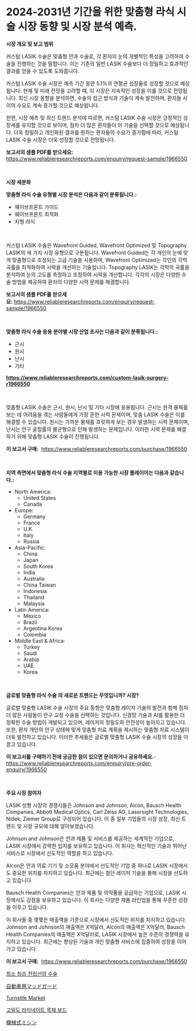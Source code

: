 <p><h1>2024-2031년 기간을 위한 맞춤형 라식 시술 시장 동향 및 시장 분석 예측.</h1></p><p><strong>시장 개요 및 보고 범위</strong></p>
<p><p>커스텀 LASIK 수술은 맞춤형 안과 수술로, 각 환자의 눈의 개별적인 특성을 고려하여 수술을 진행하는 것을 말합니다. 이는 기존의 일반 LASIK 수술보다 더 정밀하고 효과적인 결과를 얻을 수 있도록 도와줍니다. </p><p>커스텀 LASIK 수술 시장은 예측 기간 동안 5.1%의 연평균 성장율로 성장할 것으로 예상됩니다. 현재 및 미래 전망을 고려할 때, 이 시장은 지속적인 성장을 이룰 것으로 전망됩니다. 최신 시장 동향을 분석하면, 수술의 접근 방식과 기술이 계속 발전하며, 환자들 사이의 수요도 계속 증가할 것으로 예상됩니다. </p><p>한편, 시장 예측 및 최신 트렌드 분석에 따르면, 커스텀 LASIK 수술 시장은 긍정적인 성장세를 유지할 것으로 보이며, 점차 더 많은 환자들이 이 기술을 선택할 것으로 예상됩니다. 더욱 정밀하고 개인화된 결과를 원하는 환자들의 수요가 증가함에 따라, 커스텀 LASIK 수술 시장은 더욱 성장할 것으로 전망됩니다.</p></p>
<p><strong>보고서의 샘플 PDF를 받으세요:</strong> <a href="https://www.reliableresearchreports.com/enquiry/request-sample/1966550">https://www.reliableresearchreports.com/enquiry/request-sample/1966550</a></p>
<p>&nbsp;</p>
<p><strong>시장 세분화</strong></p>
<p><strong>맞춤형 라식 수술 유형별 시장 분석은 다음과 같이 분류됩니다.:</strong></p>
<p><ul><li>웨이브프론트 가이드</li><li>웨이브프론트 최적화</li><li>지형 라식</li></ul></p>
<p>&nbsp;</p>
<p><p>커스텀 LASIK 수술은 Wavefront Guided, Wavefront Optimized 및 Topography LASIK의 세 가지 시장 유형으로 구분됩니다. Wavefront Guided는 각 개인의 눈에 맞게 맞춤형으로 조정되는 고급 기술을 사용하며, Wavefront Optimized는 각인의 각막 곡률을 최적화하여 시력을 개선하는 기술입니다. Topography LASIK는 각막의 곡률을 분석하여 눈의 고도를 측정하고 조정하여 시력을 개선합니다. 각각의 시장은 다양한 수술 방법을 제공하여 환자의 다양한 시력 문제를 해결합니다.</p></p>
<p><strong>보고서의 샘플 PDF를 받으세요:</strong>&nbsp;<a href="https://www.reliableresearchreports.com/enquiry/request-sample/1966550">https://www.reliableresearchreports.com/enquiry/request-sample/1966550</a></p>
<p>&nbsp;</p>
<p><strong> 맞춤형 라식 수술 응용 분야별 시장 산업 조사는 다음과 같이 분류됩니다.:</strong></p>
<p><ul><li>근시</li><li>원시</li><li>난시</li><li>기타</li></ul></p>
<p><strong><a href="https://www.reliableresearchreports.com/custom-lasik-surgery-r1966550">https://www.reliableresearchreports.com/custom-lasik-surgery-r1966550</a></strong></p>
<p>&nbsp;</p>
<p><p>맞춤형 LASIK 수술은 근시, 원시, 난시 및 기타 시장에 응용됩니다. 근시는 원격 물체를 보는 데 어려움을 겪는 사람들에게 가장 흔한 시력 문제이며, 맞춤 LASIK 수술은 이를 해결할 수 있습니다. 원시는 가까운 물체를 흐릿하게 보는 경우 발생하는 시력 문제이며, 난시는 안구 굴절률의 불균형으로 인해 발생하는 문제입니다. 이러한 시력 문제를 해결하기 위해 맞춤형 LASIK 수술이 진행됩니다.</p></p>
<p><strong>이 보고서 구매:</strong>&nbsp; <a href="https://www.reliableresearchreports.com/purchase/1966550">https://www.reliableresearchreports.com/purchase/1966550</a></p>
<p>&nbsp;</p>
<p><strong>지역 측면에서 맞춤형 라식 수술 지역별로 이용 가능한 시장 플레이어는 다음과 같습니다.:</strong></p>
<p><ul>
    <li>
        North America:
        <ul>
            <li>United States</li>
            <li>Canada</li>
        </ul>
    </li>
    <li>
        Europe:
        <ul>
            <li>Germany</li>
            <li>France</li>
            <li>U.K.</li>
            <li>Italy</li>
            <li>Russia</li>
        </ul>
    </li>
    <li>
        Asia-Pacific:
        <ul>
            <li>China</li>
            <li>Japan</li>
            <li>South Korea</li>
            <li>India</li>
            <li>Australia</li>
            <li>China Taiwan</li>
            <li>Indonesia</li>
            <li>Thailand</li>
            <li>Malaysia</li>
        </ul>
    </li>
    <li>
        Latin America:
        <ul>
            <li>Mexico</li>
            <li>Brazil</li>
            <li>Argentina Korea</li>
            <li>Colombia</li>
        </ul>
    </li>
    <li>
        Middle East & Africa:
        <ul>
            <li>Turkey</li>
            <li>Saudi</li>
            <li>Arabia</li>
            <li>UAE</li>
            <li>Korea</li>
        </ul>
    </li>
    </ul></p>
<p>&nbsp;</p>
<p><strong>글로벌 맞춤형 라식 수술 의 새로운 트렌드는 무엇입니까? 시장?</strong></p>
<p><p>글로벌 맞춤형 LASIK 수술 시장의 주요 동향은 맞춤형 레이저 기술의 발전과 함께 점차 더 많은 사람들이 안구 교정 수술을 선택하는 것입니다. 신경망 기술과 AI를 활용한 더 정확한 수술 방법이 개발되고 있으며, 레이저의 정밀도와 안전성이 높아지고 있습니다. 또한, 환자 개인의 안구 상태에 맞게 맞춤형 치료 계획을 제시하는 맞춤형 치료 시스템이 더욱 발전하고 있습니다. 이러한 추세들은 글로벌 맞춤형 LASIK 수술 시장의 성장을 이끌고 있습니다.</p></p>
<p><strong>이 보고서를 구매하기 전에 궁금한 점이 있으면 문의하거나 공유하세요.</strong>- <a href="https://www.reliableresearchreports.com/enquiry/pre-order-enquiry/1966550">https://www.reliableresearchreports.com/enquiry/pre-order-enquiry/1966550</a></p>
<p>&nbsp;</p>
<p><strong>주요 시장 참여자</strong></p>
<p><p>LASIK 성형 시장의 경쟁사들은 Johnson and Johnson, Alcon, Bausch Health Companies, Abbott Medical Optics, Carl Zeiss AG, Lasersight Technologies, Nidek, Ziemer Group로 구성되어 있습니다. 이 중 일부 기업들의 시장 성장, 최신 트렌드 및 시장 규모에 대해 알아보겠습니다.</p><p>Johnson and Johnson은 안과 제품 및 서비스를 제공하는 세계적인 기업으로, LASIK 시장에서 강력한 입지를 보유하고 있습니다. 이 회사는 혁신적인 기술과 뛰어난 서비스로 시장에서 선도적인 역할을 하고 있습니다.</p><p>Alcon은 안과 의료 기기 및 소모품 분야에서 선도적인 기업 중 하나로 LASIK 시장에서도 중요한 위치를 차지하고 있습니다. 최근에는 첨단 레이저 기술을 통해 시장을 선도하고 있습니다.</p><p>Bausch Health Companies는 안과 제품 및 의약품을 공급하는 기업으로, LASIK 시장에서도 강점을 보유하고 있습니다. 이 회사는 다양한 제품 라인업을 통해 꾸준한 성장을 이루고 있습니다.</p><p>이 회사들 중 몇몇은 매출액을 기준으로 시장에서 선도적인 위치를 차지하고 있습니다. Johnson and Johnson의 매출액은 X억달러, Alcon의 매출액은 X억달러, Bausch Health Companies의 매출액은 X억달러로, LASIK 시장에서 높은 수준의 경쟁력을 유지하고 있습니다. 최근에는 향상된 기술과 개인 맞춤형 서비스에 집중하여 성장을 이어가고 있습니다.</p></p>
<p><strong>이 보고서 구매:</strong>&nbsp;&nbsp;<a href="https://www.reliableresearchreports.com/purchase/1966550">https://www.reliableresearchreports.com/purchase/1966550</a></p>
<p><p><a href="https://github.com/JackieFauhey9089475/Market-Research-Report-List-1/blob/main/474209820457.md">최소 침습 전립선암 수술</a></p><p><a href="https://github.com/CloydAbbott2023/Market-Research-Report-List-1/blob/main/392533322426.md">自動車用マッドガード</a></p><p><a href="https://github.com/julyju69/Market-Research-Report-List-2/blob/main/turnstile-market.md">Turnstile Market</a></p><p><a href="https://medium.com/@joshuapierce88/%ED%88%AC%EC%B6%95%ED%98%95-%EC%A0%81%EC%B8%B5-%EB%AA%A9%EC%9E%AC-%ED%8C%90%EB%A7%A4-%EC%8B%9C%EC%9E%A5-2031%EB%85%84%EA%B9%8C%EC%A7%80%EC%9D%98-%EB%8F%99%ED%96%A5-%EC%98%88%EC%B8%A1-%EB%B0%8F-%EA%B2%BD%EC%9F%81-%EB%B6%84%EC%84%9D-8f20356f9a01">고밀도 라미네이트 목재 보드</a></p><p><a href="https://medium.com/@carlieshields/%E6%A9%9F%E6%A2%B0%E8%A3%BD%E7%B8%AB%E3%81%84%E6%A9%9F%E5%B8%82%E5%A0%B4-%E3%82%BF%E3%82%A4%E3%83%97-%E3%82%A2%E3%83%97%E3%83%AA%E3%82%B1%E3%83%BC%E3%82%B7%E3%83%A7%E3%83%B3-%E5%9C%B0%E7%90%86%E3%81%AB%E3%82%88%E3%82%8B%E5%8C%85%E6%8B%AC%E7%9A%84%E8%A9%95%E4%BE%A1-f71853eabfb8">機械式ミシン</a></p></p>